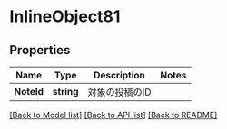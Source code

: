 # InlineObject81

## Properties

Name | Type | Description | Notes
------------ | ------------- | ------------- | -------------
**NoteId** | **string** | 対象の投稿のID | 

[[Back to Model list]](../README.md#documentation-for-models) [[Back to API list]](../README.md#documentation-for-api-endpoints) [[Back to README]](../README.md)


